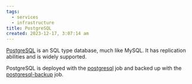 ```yaml
---
tags:
  - services
  - infrastructure
title: PostgreSQL
created: 2023-12-17, 3:07:14 am
---
```


[PostgreSQL](https://www.postgresql.org/) is an SQL type database, much like MySQL. It has replication abilities and is widely supported.

PostgreSQL is deployed with the [postgresql](../jobs/postgresql/postgresql.hcl) job and backed up with the [postgresql-backup](../jobs/postgresql/postgresql-backup.hcl) job.
